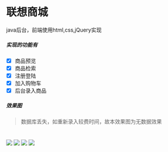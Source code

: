 # 联想商城
java后台，前端使用html,css,jQuery实现
##### 实现的功能有
- [x] 商品预览
- [x] 商品检索
- [x] 注册登陆
- [x] 加入购物车
- [x] 后台录入商品
##### 效果图
> 数据库丢失，如重新录入较费时间，故本效果图为无数据效果
#
![](http://ww1.sinaimg.cn/mw690/d18298f6ly1fp7pkv3vxdj211y259qv5.jpg)
![](http://ww1.sinaimg.cn/mw690/d18298f6ly1fp7pmk11byj211y0rbacx.jpg)
![](http://ww1.sinaimg.cn/mw690/d18298f6ly1fp7pmvmmkpj211y0hp0ul.jpg)
![](http://ww1.sinaimg.cn/large/d18298f6ly1fp7pnrk03tj211y0rc0v2.jpg)
